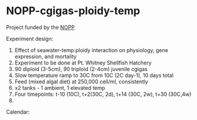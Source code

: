 # NOPP-cgigas-ploidy-temp

Project funded by the [NOPP](https://www.nopp.org/)

Experiment design:
1. Effect of seawater-temp:ploidy interaction on physiology, gene expression, and mortality
2. Experiment to be done at Pt. Whitney Shellfish Hatchery
3. 90 diploid (3-5cm), 90 triploid (2-4cm) juvenile cgigas
4. Slow temperature ramp to 30C from 10C (2C day-1), 10 days total
5. Feed (mixed algal diet) at 250,000 cell/ml, consistently
6. x2 tanks - 1 ambient, 1 elevated temp
7. Four timepoints: t-10 (10C), t+2(30C, 2d), t+14 (30C, 2w), t+30 (30C,4w)
8. 


Calendar:
